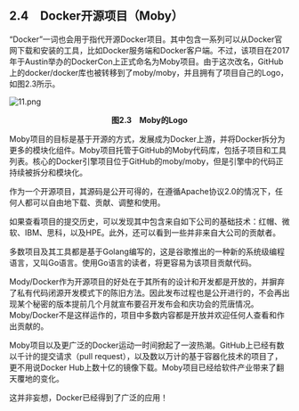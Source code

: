 ## 2.4　Docker开源项目（Moby）

“Docker”一词也会用于指代开源Docker项目。其中包含一系列可以从Docker官网下载和安装的工具，比如Docker服务端和Docker客户端。不过，该项目在2017年于Austin举办的DockerCon上正式命名为Moby项目。由于这次改名，GitHub上的docker/docker库也被转移到了moby/moby，并且拥有了项目自己的Logo，如图2.3所示。

![11.png](./images/11.png)
<center class="my_markdown"><b class="my_markdown">图2.3　Moby的Logo</b></center>

Moby项目的目标是基于开源的方式，发展成为Docker上游，并将Docker拆分为更多的模块化组件。Moby项目托管于GitHub的Moby代码库，包括子项目和工具列表。核心的Docker引擎项目位于GitHub的moby/moby，但是引擎中的代码正持续被拆分和模块化。

作为一个开源项目，其源码是公开可得的，在遵循Apache协议2.0的情况下，任何人都可以自由地下载、贡献、调整和使用。

如果查看项目的提交历史，可以发现其中包含来自如下公司的基础技术：红帽、微软、IBM、思科，以及HPE。此外，还可以看到一些并非来自大公司的贡献者。

多数项目及其工具都是基于Golang编写的，这是谷歌推出的一种新的系统级编程语言，又叫Go语言。使用Go语言的读者，将更容易为该项目贡献代码。

Mody/Docker作为开源项目的好处在于其所有的设计和开发都是开放的，并摒弃了私有代码闭源开发模式下的陈旧方法。因此发布过程也是公开进行的，不会再出现某个秘密的版本提前几个月就宣布要召开发布会和庆功会的荒唐情况。Moby/Docker不是这样运作的，项目中多数内容都是开放并欢迎任何人查看和作出贡献的。

Moby项目以及更广泛的Docker运动一时间掀起了一波热潮。GitHub上已经有数以千计的提交请求（pull request），以及数以万计的基于容器化技术的项目了，更不用说Docker Hub上数十亿的镜像下载。Moby项目已经给软件产业带来了翻天覆地的变化。

这并非妄想，Docker已经得到了广泛的应用！

